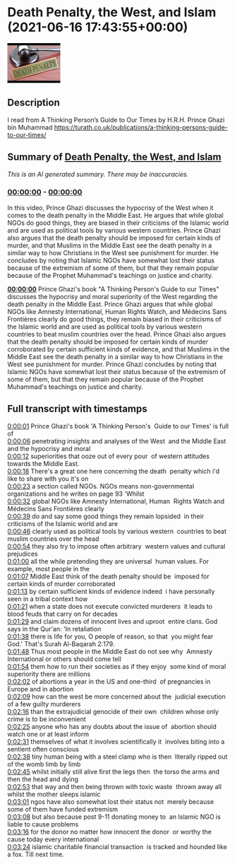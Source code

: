 # Death Penalty, the West, and Islam (2021-06-16 17:43:55+00:00)

![alt Death Penalty, the West, and Islam](6l-ASSaAPS4.jpg "Death Penalty, the West, and Islam")

## Description

I read from A Thinking Person’s Guide to Our Times by H.R.H. Prince Ghazi bin Muhammad https://turath.co.uk/publications/a-thinking-persons-guide-to-our-times/

## Summary of [Death Penalty, the West, and Islam](https://www.youtube.com/watch?v=6l-ASSaAPS4)


*This is an AI generated summary. There may be inaccuracies. [](/)*

### [00:00:00](https://www.youtube.com/watch?v=6l-ASSaAPS4&t=0) - [00:00:00](https://www.youtube.com/watch?v=6l-ASSaAPS4&t=0)

In this video, Prince Ghazi discusses the hypocrisy of the West when it comes to the death penalty in the Middle East. He argues that while global NGOs do good things, they are biased in their criticisms of the Islamic world and are used as political tools by various western countries. Prince Ghazi also argues that the death penalty should be imposed for certain kinds of murder, and that Muslims in the Middle East see the death penalty in a similar way to how Christians in the West see punishment for murder. He concludes by noting that Islamic NGOs have somewhat lost their status because of the extremism of some of them, but that they remain popular because of the Prophet Muhammad's teachings on justice and charity.

**[00:00:00](https://www.youtube.com/watch?v=6l-ASSaAPS4&t=0)** Prince Ghazi's book "A Thinking Person's Guide to our Times" discusses the hypocrisy and moral superiority of the West regarding the death penalty in the Middle East. Prince Ghazi argues that while global NGOs like Amnesty International, Human Rights Watch, and Médecins Sans Frontières clearly do good things, they remain biased in their criticisms of the Islamic world and are used as political tools by various western countries to beat muslim countries over the head. Prince Ghazi also argues that the death penalty should be imposed for certain kinds of murder corroborated by certain sufficient kinds of evidence, and that Muslims in the Middle East see the death penalty in a similar way to how Christians in the West see punishment for murder. Prince Ghazi concludes by noting that Islamic NGOs have somewhat lost their status because of the extremism of some of them, but that they remain popular because of the Prophet Muhammad's teachings on justice and charity.

## Full transcript with timestamps

[0:00:01](https://youtu.be/6l-ASSaAPS4?t=1) Prince Ghazi's book 'A Thinking Person's 
Guide to our Times' is full of    
[0:00:06](https://youtu.be/6l-ASSaAPS4?t=6) penetrating insights and analyses of the West 
and the Middle East and the hypocrisy and moral    
[0:00:12](https://youtu.be/6l-ASSaAPS4?t=12) superiorities that ooze out of every pour 
of western attitudes towards the Middle East.    
[0:00:18](https://youtu.be/6l-ASSaAPS4?t=18) There's a great one here concerning the death 
penalty which i'd like to share with you it's on    
[0:00:23](https://youtu.be/6l-ASSaAPS4?t=23) a section called NGOs. NGOs means non-governmental 
organizations and he writes on page 93 'Whilst    
[0:00:32](https://youtu.be/6l-ASSaAPS4?t=32) global NGOs like Amnesty International, Human 
Rights Watch and Médecins Sans Frontières clearly    
[0:00:39](https://youtu.be/6l-ASSaAPS4?t=39) do and say some good things they remain lopsided 
in their criticisms of the Islamic world and are    
[0:00:46](https://youtu.be/6l-ASSaAPS4?t=46) clearly used as political tools by various western 
countries to beat muslim countries over the head    
[0:00:54](https://youtu.be/6l-ASSaAPS4?t=54) they also try to impose often arbitrary 
western values and cultural prejudices    
[0:01:00](https://youtu.be/6l-ASSaAPS4?t=60) all the while pretending they are universal 
human values. For example, most people in the    
[0:01:07](https://youtu.be/6l-ASSaAPS4?t=67) Middle East think of the death penalty should be 
imposed for certain kinds of murder corroborated    
[0:01:13](https://youtu.be/6l-ASSaAPS4?t=73) by certain sufficient kinds of evidence indeed 
i have personally seen in a tribal context how    
[0:01:21](https://youtu.be/6l-ASSaAPS4?t=81) when a state does not execute convicted murderers 
it leads to blood feuds that carry on for decades    
[0:01:29](https://youtu.be/6l-ASSaAPS4?t=89) and claim dozens of innocent lives and uproot 
entire clans. God says in the Qur'an: 'In retaliation    
[0:01:38](https://youtu.be/6l-ASSaAPS4?t=98) there is life for you, O people of reason, so that 
you might fear God.' That's Surah Al-Baqarah 2:179.    
[0:01:48](https://youtu.be/6l-ASSaAPS4?t=108) Thus most people in the Middle East do not see why 
Amnesty International or others should come tell    
[0:01:54](https://youtu.be/6l-ASSaAPS4?t=114) them how to run their societies as if they enjoy 
some kind of moral superiority there are millions    
[0:02:02](https://youtu.be/6l-ASSaAPS4?t=122) of abortions a year in the US and one-third 
of pregnancies in Europe and in abortion    
[0:02:09](https://youtu.be/6l-ASSaAPS4?t=129) how can the west be more concerned about the 
judicial execution of a few guilty murderers    
[0:02:16](https://youtu.be/6l-ASSaAPS4?t=136) than the extrajudicial genocide of their own 
children whose only crime is to be inconvenient    
[0:02:25](https://youtu.be/6l-ASSaAPS4?t=145) anyone who has any doubts about the issue of 
abortion should watch one or at least inform    
[0:02:31](https://youtu.be/6l-ASSaAPS4?t=151) themselves of what it involves scientifically it 
involves biting into a sentient often conscious    
[0:02:38](https://youtu.be/6l-ASSaAPS4?t=158) tiny human being with a steel clamp who is then 
literally ripped out of the womb limb by limb    
[0:02:45](https://youtu.be/6l-ASSaAPS4?t=165) whilst initially still alive first the legs then 
the torso the arms and then the head and dying    
[0:02:53](https://youtu.be/6l-ASSaAPS4?t=173) that way and then being thrown with toxic waste 
thrown away all whilst the mother sleeps islamic    
[0:03:01](https://youtu.be/6l-ASSaAPS4?t=181) ngos have also somewhat lost their status not 
merely because some of them have funded extremism    
[0:03:08](https://youtu.be/6l-ASSaAPS4?t=188) but also because post 9-11 donating money to 
an Islamic NGO is liable to cause problems    
[0:03:16](https://youtu.be/6l-ASSaAPS4?t=196) for the donor no matter how innocent the donor 
or worthy the cause today every international    
[0:03:24](https://youtu.be/6l-ASSaAPS4?t=204) islamic charitable financial transaction 
is tracked and hounded like a fox. Till next time.  
